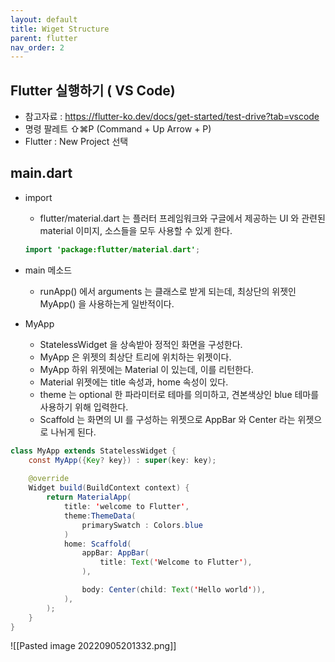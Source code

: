 ```yaml
---
layout: default
title: Wiget Structure
parent: flutter
nav_order: 2
---
```


## Flutter 실행하기 ( VS Code)
- 참고자료 : https://flutter-ko.dev/docs/get-started/test-drive?tab=vscode
- 명령 팔레트 ⇧⌘P (Command + Up Arrow + P)
- Flutter : New Project 선택

## main.dart
- import 
	- flutter/material.dart 는 플러터 프레임워크와 구글에서 제공하는 UI 와 관련된 material 이미지, 소스들을 모두 사용할 수 있게 한다.
	```java
	import 'package:flutter/material.dart';
    ```

- main 메소드
	- runApp() 에서 arguments 는 클래스로 받게 되는데, 최상단의 위젯인 MyApp() 을 사용하는게 일반적이다.

- MyApp 
	- StatelessWidget 을 상속받아 정적인 화면을 구성한다.
	- MyApp 은 위젯의 최상단 트리에 위치하는 위젯이다.
	- MyApp 하위 위젯에는 Material 이 있는데, 이를 리턴한다.
	- Material 위젯에는 title 속성과, home 속성이 있다. 
	- theme 는 optional 한 파라미터로 테마를 의미하고, 견본색상인 blue 테마를 사용하기 위해 입력한다. 
	- Scaffold 는 화면의  UI 를 구성하는 위젯으로 AppBar 와 Center 라는 위젯으로 나뉘게 된다. 
```java
class MyApp extends StatelessWidget {
	const MyApp({Key? key}) : super(key: key);
	
	@override
	Widget build(BuildContext context) {
		return MaterialApp(
			title: 'welcome to Flutter',
			theme:ThemeData(
				primarySwatch : Colors.blue
			)
			home: Scaffold(
				appBar: AppBar(
					title: Text('Welcome to Flutter'),
				),

				body: Center(child: Text('Hello world')),
			),
		);
	}
}
```

![[Pasted image 20220905201332.png]]
